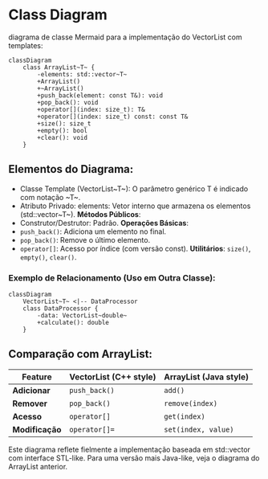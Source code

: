 
# Class Diagram
diagrama de classe Mermaid para a implementação do VectorList com templates:

```mermaid
classDiagram
    class ArrayList~T~ {
        -elements: std::vector~T~
        +ArrayList()
        +~ArrayList()
        +push_back(element: const T&): void
        +pop_back(): void
        +operator[](index: size_t): T&
        +operator[](index: size_t) const: const T&
        +size(): size_t
        +empty(): bool
        +clear(): void
    }
```
## Elementos do Diagrama:

- Classe Template (VectorList~T~):
O parâmetro genérico T é indicado com notação ~T~.
- Atributo Privado:
elements: Vetor interno que armazena os elementos (std::vector~T~).
**Métodos Públicos**:
- Construtor/Destrutor: Padrão.
**Operações Básicas**:
- `push_back()`: Adiciona um elemento no final.
- `pop_back()`: Remove o último elemento.
- `operator[]`: Acesso por índice (com versão const).
**Utilitários**:
`size()`, `empty()`, `clear()`.


### Exemplo de Relacionamento (Uso em Outra Classe):

```mermaid
classDiagram
    VectorList~T~ <|-- DataProcessor
    class DataProcessor {
        -data: VectorList~double~
        +calculate(): double
    }
```

## Comparação com ArrayList:

| Feature          | VectorList (C++ style) | ArrayList (Java style) |
|------------------|------------------------|------------------------|
| **Adicionar**    | `push_back()`          | `add()`                |
| **Remover**      | `pop_back()`           | `remove(index)`        |
| **Acesso**       | `operator[]`           | `get(index)`           |
| **Modificação**  | `operator[]=`          | `set(index, value)`    |

Este diagrama reflete fielmente a implementação baseada em std::vector com interface STL-like. Para uma versão mais Java-like, veja o diagrama do ArrayList anterior.